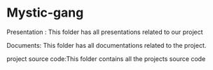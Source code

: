 # Mystic-gang

Presentation : This folder has all presentations related to our project


Documents: This folder has all documentations related to the project.


project source code:This folder contains all the projects source code
